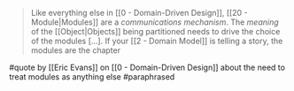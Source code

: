 > Like everything else in [[0 - Domain-Driven Design]], [[20 - Module|Modules]] are a _communications mechanism_. The _meaning_ of the [[Object|Objects]] being partitioned needs to drive the choice of the modules [...]. If your [[2 - Domain Model]] is telling a story, the modules are the chapter

#quote  by [[Eric Evans]] on [[0 - Domain-Driven Design]] about the need to treat modules as anything else #paraphrased 